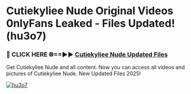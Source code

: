 # Cutiekyliee Nude Original Videos 0nlyFans Leaked - Files Updated! (hu3o7)

<h3>🔴 CLICK HERE 🌐==►► <a href="https://tinyurl.com/yc6ubb5a" rel="nofollow">Cutiekyliee Nude Updated Files</a></h3>

Get Cutiekyliee Nude and all content. Now you can access all videos and pictures of Cutiekyliee Nude. New Updated Files 2025!

[![hu3o7](https://i.imgur.com/7eu0CRL.gif)](https://tinyurl.com/yc6ubb5a)
